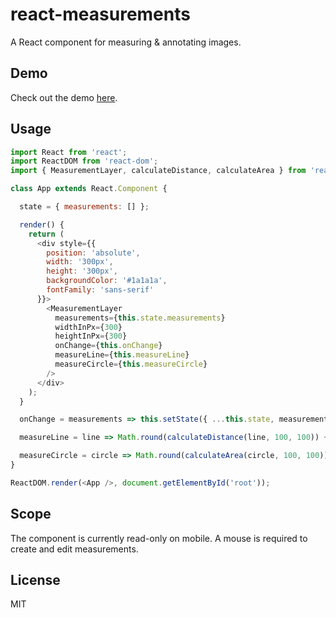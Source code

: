 # react-measurements
A React component for measuring &amp; annotating images.

## Demo

Check out the demo [here](https://rmfisher.github.io/react-measurements).

## Usage

```javascript
import React from 'react';
import ReactDOM from 'react-dom';
import { MeasurementLayer, calculateDistance, calculateArea } from 'react-measurements';

class App extends React.Component {

  state = { measurements: [] };

  render() {
    return (
      <div style={{
        position: 'absolute',
        width: '300px',
        height: '300px',
        backgroundColor: '#1a1a1a',
        fontFamily: 'sans-serif'
      }}>
        <MeasurementLayer
          measurements={this.state.measurements}
          widthInPx={300}
          heightInPx={300}
          onChange={this.onChange}
          measureLine={this.measureLine}
          measureCircle={this.measureCircle}
        />
      </div>
    );
  }

  onChange = measurements => this.setState({ ...this.state, measurements });

  measureLine = line => Math.round(calculateDistance(line, 100, 100)) + ' mm';

  measureCircle = circle => Math.round(calculateArea(circle, 100, 100)) + ' mm²';
}

ReactDOM.render(<App />, document.getElementById('root'));
```

## Scope

The component is currently read-only on mobile. A mouse is required to create and edit measurements.

## License

MIT
